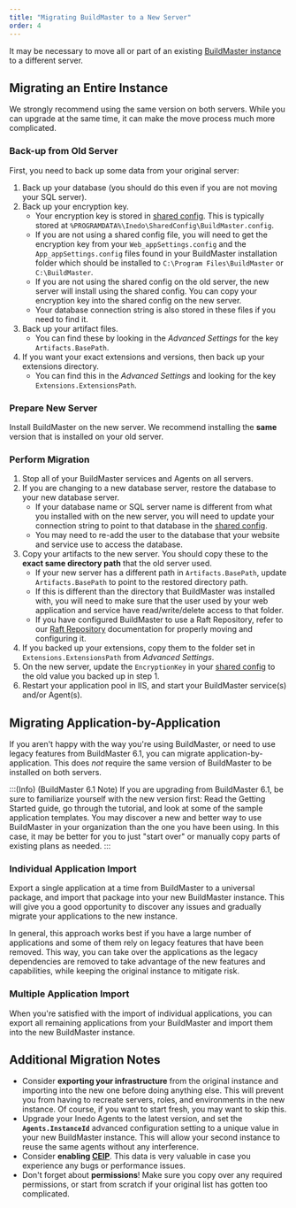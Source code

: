```yaml
---
title: "Migrating BuildMaster to a New Server"
order: 4
---
```


It may be necessary to move all or part of an existing [BuildMaster instance](https://inedo.com/buildmaster) to a different server. 

## Migrating an Entire Instance

We strongly recommend using the same version on both servers. While you can upgrade at the same time, it can make the move process much more complicated.

### Back-up from Old Server
First, you need to back up some data from your original server:
1. Back up your database (you should do this even if you are not moving your SQL server).
2. Back up your encryption key.
    *   Your encryption key is stored in [shared config](/docs/installation/configuration-files). This is typically stored at `%PROGRAMDATA%\Inedo\SharedConfig\BuildMaster.config`.
    *   If you are not using a shared config file, you will need to get the encryption key from your `Web_appSettings.config` and the `App_appSettings.config` files found in your BuildMaster installation folder which should be installed to `C:\Program Files\BuildMaster` or `C:\BuildMaster`.
    *   If you are not using the shared config on the old server, the new server will install using the shared config. You can copy your encryption key into the shared config on the new server.
    *   Your database connection string is also stored in these files if you need to find it.
3.  Back up your artifact files.
    *   You can find these by looking in the _Advanced Settings_ for the key `Artifacts.BasePath`.
4.  If you want your exact extensions and versions, then back up your extensions directory.
    *   You can find this in the _Advanced Settings_ and looking for the key `Extensions.ExtensionsPath`.

### Prepare New Server
Install BuildMaster on the new server. We recommend installing the **same** version that is installed on your old server.

### Perform Migration
1.  Stop all of your BuildMaster services and Agents on all servers.
2.  If you are changing to a new database server, restore the database to your new database server.
    *   If your database name or SQL server name is different from what you installed with on the new server, you will need to update your connection string to point to that database in the [shared config](/docs/installation/configuration-files).
    *   You may need to re-add the user to the database that your website and service use to access the database.
3.  Copy your artifacts to the new server. You should copy these to the **exact same directory path** that the old server used.
    *   If your new server has a different path in `Artifacts.BasePath`, update `Artifacts.BasePath` to point to the restored directory path.
    *   If this is different than the directory that BuildMaster was installed with, you will need to make sure that the user used by your web application and service have read/write/delete access to that folder.
    *   If you have configured BuildMaster to use a Raft Repository, refer to our [Raft Repository](/docs/buildmaster/administration/rafts) documentation for properly moving and configuring it.
4.  If you backed up your extensions, copy them to the folder set in `Extensions.ExtensionsPath` from _Advanced Settings_.
5.  On the new server, update the `EncryptionKey` in your [shared config](/docs/installation/configuration-files) to the old value you backed up in step 1.
6.  Restart your application pool in IIS, and start your BuildMaster service(s) and/or Agent(s).

## Migrating Application-by-Application

If you aren't happy with the way you're using BuildMaster, or need to use legacy features from BuildMaster 6.1, you can migrate application-by-application. This does *not* require the same version of BuildMaster to be installed on both servers.

:::(Info) (BuildMaster 6.1 Note)
If you are upgrading from BuildMaster 6.1, be sure to familiarize yourself with the new version first: Read the Getting Started guide, go through the tutorial, and look at some of the sample application templates. You may discover a new and better way to use BuildMaster in your organization than the one you have been using. In this case, it may be better for you to just "start over" or manually copy parts of existing plans as needed.
:::

### Individual Application Import

Export a single application at a time from BuildMaster to a universal package, and import that package into your new BuildMaster instance. This will give you a good opportunity to discover any issues and gradually migrate your applications to the new instance.

In general, this approach works best if you have a large number of applications and some of them rely on legacy features that have been removed. This way, you can take over the applications as the legacy dependencies are removed to take advantage of the new features and capabilities, while keeping the original instance to mitigate risk.

### Multiple Application Import

When you're satisfied with the import of individual applications, you can export all remaining applications from your BuildMaster and import them into the new BuildMaster instance.

## Additional Migration Notes

*   Consider **exporting your infrastructure** from the original instance and importing into the new one before doing anything else. This will prevent you from having to recreate servers, roles, and environments in the new instance. Of course, if you want to start fresh, you may want to skip this.
*   Upgrade your Inedo Agents to the latest version, and set the **`Agents.InstanceId`** advanced configuration setting to a unique value in your new BuildMaster instance. This will allow your second instance to reuse the same agents without any interference.
*   Consider **enabling [CEIP](/docs/installation/logging/various-ceip-overview)**. This data is very valuable in case you experience any bugs or performance issues.
*   Don't forget about **permissions**! Make sure you copy over any required permissions, or start from scratch if your original list has gotten too complicated.